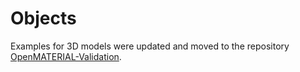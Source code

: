 Objects
=======

Examples for 3D models were updated and moved to the repository [OpenMATERIAL-Validation](https://github.com/LudwigFriedmann/OpenMATERIAL-Validation).
